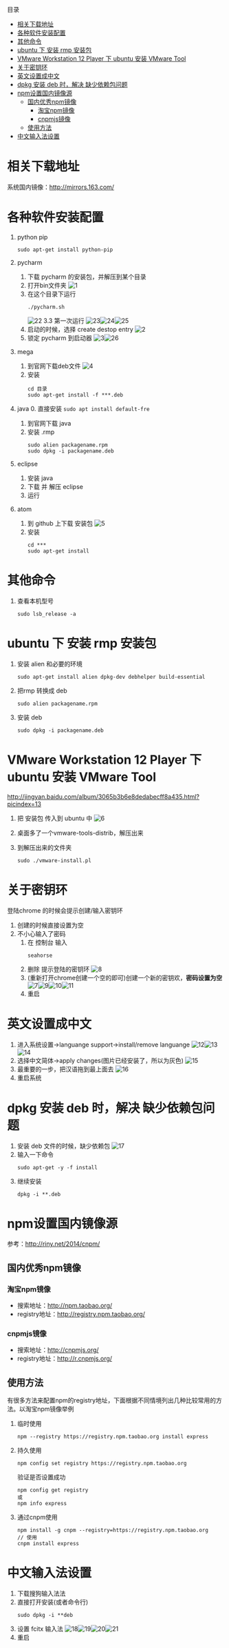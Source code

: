 目录
<!-- toc -->

- [相关下载地址](#相关下载地址)
- [各种软件安装配置](#各种软件安装配置)
- [其他命令](#其他命令)
- [ubuntu 下 安装 rmp 安装包](#ubuntu-下-安装-rmp-安装包)
- [VMware Workstation 12 Player 下 ubuntu 安装 VMware Tool](#vmware-workstation-12-player-下-ubuntu-安装-vmware-tool)
- [关于密钥环](#关于密钥环)
- [英文设置成中文](#英文设置成中文)
- [dpkg 安装 deb 时，解决 缺少依赖包问题](#dpkg-安装-deb-时解决-缺少依赖包问题)
- [npm设置国内镜像源](#npm设置国内镜像源)
	- [国内优秀npm镜像](#国内优秀npm镜像)
		- [淘宝npm镜像](#淘宝npm镜像)
		- [cnpmjs镜像](#cnpmjs镜像)
	- [使用方法](#使用方法)
- [中文输入法设置](#中文输入法设置)

<!-- tocstop -->

# 相关下载地址
系统国内镜像：http://mirrors.163.com/

# 各种软件安装配置

1. python pip
    ```
    sudo apt-get install python-pip
    ```

2. pycharm
    1. 下载 pycharm 的安装包，并解压到某个目录
    2. 打开bin文件夹
        ![1]
    3. 在这个目录下运行
        ```
        ./pycharm.sh
        ```
        ![22]
    3.3 第一次运行
        ![23]![24]![25]
    4. 启动的时候，选择 create destop entry
        ![2]
    5. 锁定 pycharm 到启动器
        ![3]![26]

3. mega
    1. 到官网下载deb文件
        ![4]
    2. 安装
        ```
        cd 目录
        sudo apt-get install -f ***.deb
        ```

4. java
    0. 直接安装
        ```
        sudo apt install default-fre
        ```
    1. 到官网下载 java
    2. 安装 .rmp
        ```
        sudo alien packagename.rpm
        sudo dpkg -i packagename.deb
        ```

5. eclipse
    1. 安装 java
    2. 下载 并 解压 eclipse
    3. 运行

6. atom
    1. 到 github 上下载 安装包
        ![5]
    2. 安装
        ```
        cd ***
        sudo apt-get install
        ```

# 其他命令
1. 查看本机型号
    ```
    sudo lsb_release -a
    ```

# ubuntu 下 安装 rmp 安装包
1. 安装 alien 和必要的环境
    ```
    sudo apt-get install alien dpkg-dev debhelper build-essential
    ```

2. 把rmp 转换成 deb
    ```
    sudo alien packagename.rpm
    ```

3. 安装 deb
    ```
    sudo dpkg -i packagename.deb
    ```

# VMware Workstation 12 Player 下 ubuntu 安装 VMware Tool
http://jingyan.baidu.com/album/3065b3b6e8dedabecff8a435.html?picindex=13
1. 把 安装包 传入到 ubuntu 中
    ![6]

2. 桌面多了一个vmware-tools-distrib，解压出来

3. 到解压出来的文件夹
    ```
    sudo ./vmware-install.pl
    ```


# 关于密钥环
登陆chrome 的时候会提示创建/输入密钥环
1. 创建的时候直接设置为空
2. 不小心输入了密码
    1. 在 控制台 输入
        ```
        seahorse
        ```
    2. 删除 提示登陆的密钥环
        ![8]
    3. (重新打开chrome创建一个空的即可)创建一个新的密钥欢，**密码设置为空**
        ![7]![9]![10]![11]
    4. 重启

# 英文设置成中文
1. 进入系统设置->languange support->install/remove languange
    ![12]![13]![14]
2. 选择中文简体->apply changes(图片已经安装了，所以为灰色)
    ![15]
3. 最重要的一步，把汉语拖到最上面去
    ![16]
4. 重启系统

# dpkg 安装 deb 时，解决 缺少依赖包问题
1. 安装 deb 文件的时候，缺少依赖包
    ![17]
2. 输入一下命令
    ```
    sudo apt-get -y -f install
    ```
3. 继续安装
    ```
    dpkg -i **.deb
    ```

# npm设置国内镜像源
参考：http://riny.net/2014/cnpm/
## 国内优秀npm镜像
### 淘宝npm镜像
* 搜索地址：http://npm.taobao.org/
* registry地址：http://registry.npm.taobao.org/
### cnpmjs镜像
* 搜索地址：http://cnpmjs.org/
* registry地址：http://r.cnpmjs.org/

## 使用方法
有很多方法来配置npm的registry地址，下面根据不同情境列出几种比较常用的方法。以淘宝npm镜像举例
1. 临时使用
    ```
    npm --registry https://registry.npm.taobao.org install express
    ```
2. 持久使用
    ```
    npm config set registry https://registry.npm.taobao.org
    ```
    验证是否设置成功
    ```
    npm config get registry
    或
    npm info express
    ```

3. 通过cnpm使用
    ```
    npm install -g cnpm --registry=https://registry.npm.taobao.org
    // 使用
    cnpm install express
    ```

# 中文输入法设置
1. 下载搜狗输入法法
2. 直接打开安装(或者命令行)
    ```
    sudo dpkg -i **deb
    ```
3. 设置 fcitx 输入法
    ![18]![19]![20]![21]
4. 重启


[1]:assets/linux-01a07.png
[2]:assets/linux-a8c37.png
[3]:assets/linux-b10e7.png
[4]:assets/linux-db94b.png
[5]:assets/linux-f4746.png
[6]:assets/linux-bdafa.png
[7]:assets/linux-f9e79.png
[8]:assets/linux-96e77.png
[9]:assets/linux-7d32c.png
[10]:assets/linux-e3357.png
[11]:assets/linux-f5b79.png
[12]:assets/linux-d5e9e.png
[13]:assets/linux-5f245.png
[14]:assets/linux-eb8eb.png
[15]:assets/linux-35fb2.png
[16]:assets/linux-df7a8.png
[17]:assets/linux-fc902.png
[18]:assets/linux-fb9ff.png
[19]:assets/linux-c1e4e.png
[20]:assets/linux-f7fa5.png
[21]:assets/linux-03626.png
[22]:assets/linux-8a86b.png
[23]:assets/linux-94805.png
[24]:assets/linux-fef4b.png
[25]:assets/linux-82e5e.png
[26]:assets/linux-3267e.png
